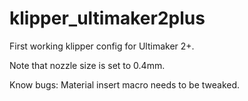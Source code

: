 # klipper_ultimaker2plus

First working klipper config for Ultimaker 2+.

Note that nozzle size is set to 0.4mm.

Know bugs:
Material insert macro needs to be tweaked.
